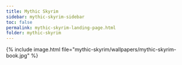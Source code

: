 ```yaml
---
title: Mythic Skyrim
sidebar: mythic-skyrim-sidebar
toc: false
permalink: mythic-skyrim-landing-page.html
folder: mythic-skyrim
---
```


{% include image.html file="mythic-skyrim/wallpapers/mythic-skyrim-book.jpg" %}
